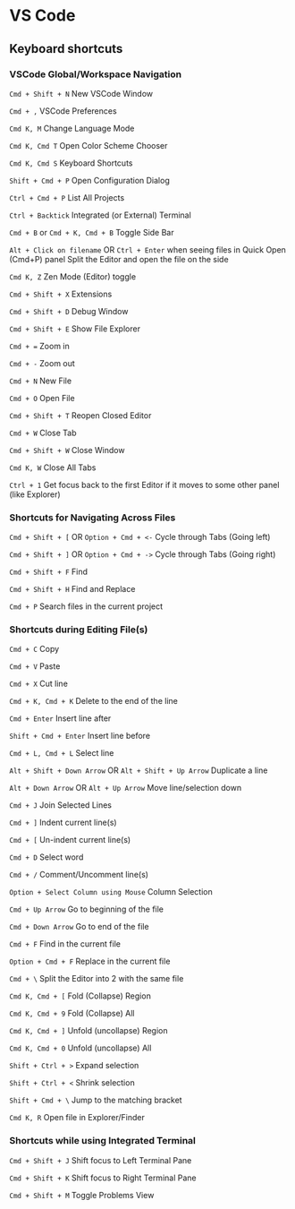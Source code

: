 # VS Code

## Keyboard shortcuts

### VSCode Global/Workspace Navigation

`Cmd + Shift + N`
New VSCode Window

`Cmd + ,`
VSCode Preferences

`Cmd K, M`
Change Language Mode

`Cmd K, Cmd T`
Open Color Scheme Chooser

`Cmd K, Cmd S`
Keyboard Shortcuts

`Shift + Cmd + P`
Open Configuration Dialog

`Ctrl + Cmd + P`
List All Projects

`Ctrl + Backtick`
Integrated (or External) Terminal

`Cmd + B` or `Cmd + K, Cmd + B`
Toggle Side Bar

`Alt + Click on filename` OR
`Ctrl + Enter` when seeing files in Quick Open (Cmd+P) panel
Split the Editor and open the file on the side

`Cmd K, Z`
Zen Mode (Editor) toggle

`Cmd + Shift + X`
Extensions

`Cmd + Shift + D`
Debug Window

`Cmd + Shift + E`
Show File Explorer

`Cmd + =`
Zoom in

`Cmd + -`
Zoom out

`Cmd + N`
New File

`Cmd + O`
Open File

`Cmd + Shift + T`
Reopen Closed Editor

`Cmd + W`
Close Tab

`Cmd + Shift + W`
Close Window

`Cmd K, W`
Close All Tabs

`Ctrl + 1`
Get focus back to the first Editor if it moves to some other panel (like Explorer)

### Shortcuts for Navigating Across Files

`Cmd + Shift + [` OR `Option + Cmd + <-`
Cycle through Tabs (Going left)

`Cmd + Shift + ]` OR `Option + Cmd + ->`
Cycle through Tabs (Going right)

`Cmd + Shift + F`
Find

`Cmd + Shift + H`
Find and Replace

`Cmd + P`
Search files in the current project

### Shortcuts during Editing File(s)

`Cmd + C`
Copy

`Cmd + V`
Paste

`Cmd + X`
Cut line

`Cmd + K, Cmd + K`
Delete to the end of the line

`Cmd + Enter`
Insert line after

`Shift + Cmd + Enter`
Insert line before

`Cmd + L, Cmd + L`
Select line

`Alt + Shift + Down Arrow` OR `Alt + Shift + Up Arrow`
Duplicate a line

`Alt + Down Arrow` OR `Alt + Up Arrow`
Move line/selection down

`Cmd + J`
Join Selected Lines

`Cmd + ]`
Indent current line(s)

`Cmd + [`
Un-indent current line(s)

`Cmd + D`
Select word

`Cmd + /`
Comment/Uncomment line(s)

`Option + Select Column using Mouse`
Column Selection

`Cmd + Up Arrow`
Go to beginning of the file

`Cmd + Down Arrow`
Go to end of the file

`Cmd + F`
Find in the current file

`Option + Cmd + F`
Replace in the current file

`Cmd + \`
Split the Editor into 2 with the same file

`Cmd K, Cmd + [`
Fold (Collapse) Region

`Cmd K, Cmd + 9`
Fold (Collapse) All

`Cmd K, Cmd + ]`
Unfold (uncollapse) Region

`Cmd K, Cmd + 0`
Unfold (uncollapse) All

`Shift + Ctrl + >`
Expand selection

`Shift + Ctrl + <`
Shrink selection

`Shift + Cmd + \`
Jump to the matching bracket

`Cmd K, R`
Open file in Explorer/Finder

### Shortcuts while using Integrated Terminal

`Cmd + Shift + J`
Shift focus to Left Terminal Pane

`Cmd + Shift + K`
Shift focus to Right Terminal Pane

`Cmd + Shift + M`
Toggle Problems View
